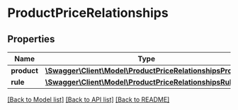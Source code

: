 # ProductPriceRelationships

## Properties
Name | Type | Description | Notes
------------ | ------------- | ------------- | -------------
**product** | [**\Swagger\Client\Model\ProductPriceRelationshipsProduct**](ProductPriceRelationshipsProduct.md) |  | [optional] 
**rule** | [**\Swagger\Client\Model\ProductPriceRelationshipsRule**](ProductPriceRelationshipsRule.md) |  | [optional] 

[[Back to Model list]](../../README.md#documentation-for-models) [[Back to API list]](../../README.md#documentation-for-api-endpoints) [[Back to README]](../../README.md)

